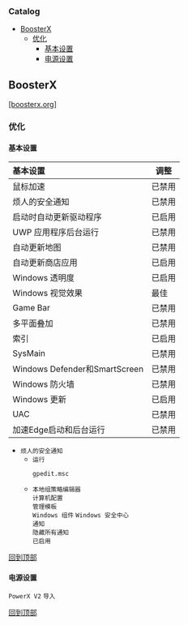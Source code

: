 ### Catalog
- [BoosterX](#boosterx)
  - [优化](#优化)
    - [基本设置](#基本设置)
    - [电源设置](#电源设置)
## BoosterX
[[boosterx.org]](https://boosterx.org/en/)
### 优化
#### 基本设置
基本设置|调整
:-|-
鼠标加速|已禁用
烦人的安全通知|已禁用
启动时自动更新驱动程序|已启用
UWP 应用程序后台运行|已禁用
自动更新地图|已禁用
自动更新商店应用|已启用
Windows 透明度|已启用
Windows 视觉效果|最佳
Game Bar|已禁用
多平面叠加|已禁用
索引|已启用
SysMain|已禁用
Windows Defender和SmartScreen|已禁用
Windows 防火墙|已禁用
Windows 更新|已启用
UAC|已禁用
加速Edge启动和后台运行|已禁用
* `烦人的安全通知`  
  * `运行`
    ```
    gpedit.msc
    ```
  * `本地组策略编辑器`  
`计算机配置`  
`管理模板`  
`Windows 组件`
`Windows 安全中心`  
`通知`  
`隐藏所有通知`  
`已启用`

[回到顶部](#catalog)
#### 电源设置
`PowerX V2` `导入`

[回到顶部](#catalog)